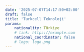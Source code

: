 ```yaml
---
date: '2025-07-07T14:17:50+02:00'
draft: false
title: 'Turkcell Teknoloji'
params:
    nationality: Türkiye
    # link: https://example.com
    national_coordinator: false
    # logo: logo.png
---
```


